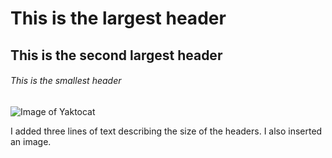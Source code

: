 # This is the largest header
## This is the second largest header
###### This is the smallest header

![Image of Yaktocat](https://octodex.github.com/images/yaktocat.png)

I added three lines of text describing the size of the headers. I also inserted an image.

